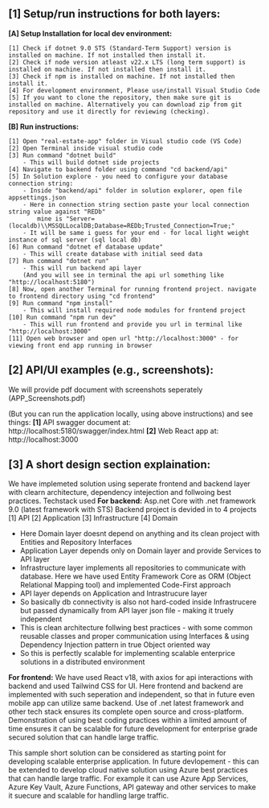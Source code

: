 [1] Setup/run instructions for both layers: 
---------------------------------------

**[A] Setup Installation for local dev environment:**

	[1] Check if dotnet 9.0 STS (Standard-Term Support) version is installed on machine. If not installed then install it.
	[2] Check if node version atleast v22.x LTS (long term support) is installed on machine. If not installed then install it.
	[3] Check if npm is installed on machine. If not installed then install it.
	[4] For development environment, Please use/install Visual Studio Code
	[5] If you want to clone the repository, then make sure git is installed on machine. Alternatively you can download zip from git repository and use it directly for reviewing (checking).

**[B] Run instructions:**
	

	[1] Open "real-estate-app" folder in Visual studio code (VS Code)
	[2] Open Terminal inside visual studio code
	[3] Run command "dotnet build"
		- This will build dotnet side projects
	[4] Navigate to backend folder using command "cd backend/api"
	[5] In Solution explore - you need to configure your database connection string:
		- Inside "backend/api" folder in solution explorer, open file appsettings.json
		- Here in connection string section paste your local connection string value against "REDb"
			mine is "Server=(localdb)\\MSSQLLocalDB;Database=REDb;Trusted_Connection=True;"
		- It will be same i guess for your end - for local light weight instance of sql server (sql local db)	
 	[6] Run command "dotnet ef database update"
		- This will create database with initial seed data
	[7] Run command "dotnet run"
		- This will run backend api layer
		(And you will see in terminal the api url something like "http://localhost:5180")
	[8] Now, open another Terminal for running frontend project. navigate to frontend directory using "cd frontend"
	[9] Run command "npm install"
		- This will install required node modules for frontend project
	[10] Run command "npm run dev"
		- This will run frontend and provide you url in terminal like "http://localhost:3000"
	[11] Open web browser and open url "http://localhost:3000" - for viewing front end app running in browser



[2] API/UI examples (e.g., screenshots):
------------------------------------
We will provide pdf document with screenshots seperately (APP_Screenshots.pdf)

(But you can run the application locally, using above instructions) and see things:
	**[1]** API swagger document at:
	    http://localhost:5180/swagger/index.html
	**[2]** Web React app at:
	    http://localhost:3000


[3] A short design section explaination:
------------------------------------

We have implemeted solution using seperate frontend and backend layer with clearn architecture, dependency intejection and follwoing best practices.
Techstack used
**For backend:** 
Asp.net Core with .net framework 9.0 (latest framework with STS)
Backend project is devided in to 4 projects [1] API [2] Application [3] Infrastructure [4] Domain
- Here Domain layer doesnt depend on anything and its clean project with Entities and Repository Interfaces
- Application Layer depends only on Domain layer and provide Services to API layer
- Infrastructure layer implements all repositories to communicate with database. Here we have used Entity Framework Core as ORM (Object Relational Mapping tool) and implemented Code-First approach
- API layer depends on Application and Intrastrucure layer
- So basically db connectivity is also not hard-coded inside Infrastrucere but passed dynamically from API layer json file - making it truely independent
- This is clean architecture follwing best practices - with some common reusable classes and proper communication using Interfaces & using Dependency Injection pattern in true Object oriented way
- So this is perfectly scalable for implementing scalable enterprice solutions in a distributed environment
  
**For frontend:** We have used React v18, with axios for api interactions with backend and used Tailwind CSS for UI.
Here frontend and backend are implemented with such seperation and independent, so that in future even mobile app can utilize same backend.
Use of .net latest framework and other tech stack ensures its complete open source and cross-platform.
Demonstration of using best coding practices within a limited amount of time ensures it can be scalable for future development for enterprise grade secured solution that can handle large traffic. 

This sample short solution can be considered as starting point for developing scalable enterprise application.
In future devlopement - this can be extended to develop cloud native solution using Azure best practices that can handle large traffic.
For example it can use Azure App Services, Azure Key Vault, Azure Functions, API gateway and other services to make it suecure and scalable for handling large traffic.



